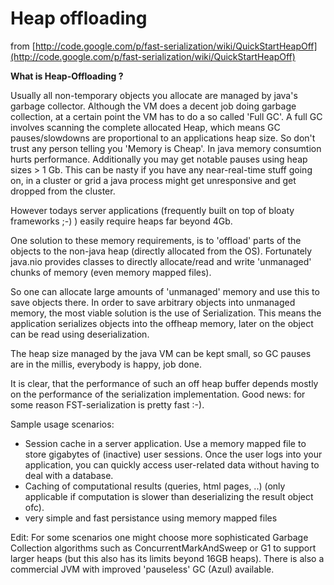# Heap offloading

  
from [http://code.google.com/p/fast-serialization/wiki/QuickStartHeapOff](http://code.google.com/p/fast-serialization/wiki/QuickStartHeapOff)

**What is Heap-Offloading ?**

Usually all non-temporary objects you allocate are managed by java's garbage collector. Although the VM does a decent job doing garbage collection, at a certain point the VM has to do a so called 'Full GC'. A full GC involves scanning the complete allocated Heap, which means GC pauses/slowdowns are proportional to an applications heap size. So don't trust any person telling you 'Memory is Cheap'. In java memory consumtion hurts performance. Additionally you may get notable pauses using heap sizes &gt; 1 Gb. This can be nasty if you have any near-real-time stuff going on, in a cluster or grid a java process might get unresponsive and get dropped from the cluster.

However todays server applications \(frequently built on top of bloaty frameworks ;-\) \) easily require heaps far beyond 4Gb.

One solution to these memory requirements, is to 'offload' parts of the objects to the non-java heap \(directly allocated from the OS\). Fortunately java.nio provides classes to directly allocate/read and write 'unmanaged' chunks of memory \(even memory mapped files\).

So one can allocate large amounts of 'unmanaged' memory and use this to save objects there. In order to save arbitrary objects into unmanaged memory, the most viable solution is the use of Serialization. This means the application serializes objects into the offheap memory, later on the object can be read using deserialization.

The heap size managed by the java VM can be kept small, so GC pauses are in the millis, everybody is happy, job done.

It is clear, that the performance of such an off heap buffer depends mostly on the performance of the serialization implementation. Good news: for some reason FST-serialization is pretty fast :-\).

Sample usage scenarios:

* Session cache in a server application. Use a memory mapped file to store gigabytes of \(inactive\) user sessions. Once the user logs into your application, you can quickly access user-related data without having to deal with a database.
* Caching of computational results \(queries, html pages, ..\) \(only applicable if computation is slower than deserializing the result object ofc\).
* very simple and fast persistance using memory mapped files

Edit: For some scenarios one might choose more sophisticated Garbage Collection algorithms such as ConcurrentMarkAndSweep or G1 to support larger heaps \(but this also has its limits beyond 16GB heaps\). There is also a commercial JVM with improved 'pauseless' GC \(Azul\) available.

